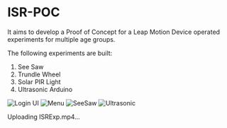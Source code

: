 # ISR-POC

It aims to develop a Proof of Concept for a Leap Motion Device operated experiments for multiple age groups.

The following experiments are built:

1. See Saw
2. Trundle Wheel
3. Solar PIR Light
4. Ultrasonic Arduino

![Login UI](https://user-images.githubusercontent.com/43716445/124773840-f11a1080-df5a-11eb-88ce-d7a82fae9343.png)
![Menu](https://user-images.githubusercontent.com/43716445/124773856-f4150100-df5a-11eb-83e2-c135eada294f.png)
![SeeSaw](https://user-images.githubusercontent.com/43716445/124773816-ec555c80-df5a-11eb-9e68-bf7b65742886.png)
![Ultrasonic](https://user-images.githubusercontent.com/43716445/124773873-f8411e80-df5a-11eb-818b-5806e8ba8f08.png)


Uploading ISRExp.mp4…

